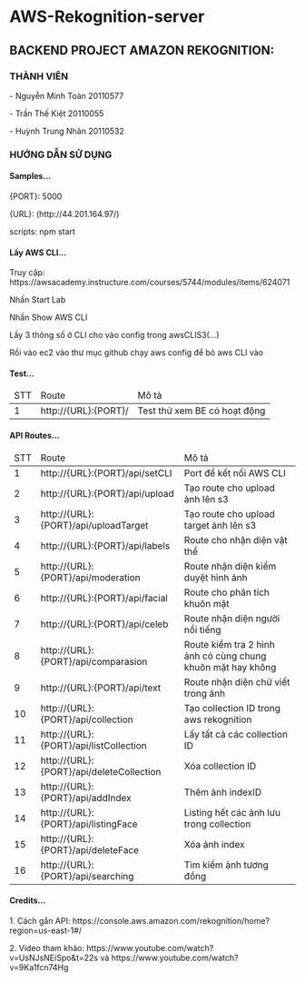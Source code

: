 # AWS-Rekognition-server
<h2>BACKEND PROJECT AMAZON REKOGNITION:</h2>
<h3>THÀNH VIÊN</h3>
<p>- Nguyễn Minh Toàn 20110577</p>
<p>- Trần Thế Kiệt 20110055</p>
<p>- Huỳnh Trung Nhân 20110532</p>
<h3>HƯỚNG DẪN SỬ DỤNG</h3>
<h4>Samples...</h4>
<p>{PORT}: 5000</p>
<p>{URL}: (http://44.201.164.97/)</p>
<p>scripts: npm start</p>
<h4>Lấy AWS CLI...</h4>
<p>Truy cập: https://awsacademy.instructure.com/courses/5744/modules/items/624071</p>
<p>Nhấn Start Lab</p>
<p>Nhấn Show AWS CLI</p>
<p>Lấy 3 thông số ở CLI cho vào config trong awsCLIS3(...)</p>
<p>Rồi vào ec2 vào thư mục github chạy aws config để bỏ aws CLI vào</p>
<h4>Test...</h4>
<table>
  <thead>
    <tr>
      <td>STT</td>
      <td>Route</td>
      <td>Mô tả</td>
    </tr>
  </thead>
  <tbody>
    <tr>
      <td>1</td>
      <td>http://{URL}:{PORT}/</td>
      <td>Test thử xem BE có hoạt động</td>
    </tr>
  </tbody>
</table>
<h4>API Routes...</h4>
<table>
  <thead>
    <tr>
      <td>STT</td>
      <td>Route</td>
      <td>Mô tả</td>
    </tr>
  </thead>
  <tbody>
    <tr>
      <td>1</td>
      <td>http://{URL}:{PORT}/api/setCLI</td>
      <td>Port để kết nối AWS CLI</td>
    </tr>
    <tr>
      <td>2</td>
      <td>http://{URL}:{PORT}/api/upload</td>
      <td>Tạo route cho upload ảnh lên s3</td>
    </tr>
    <tr>
      <td>3</td>
      <td>http://{URL}:{PORT}/api/uploadTarget</td>
      <td>Tạo route cho upload target ảnh lên s3</td>
    </tr>
    <tr>
      <td>4</td>
      <td>http://{URL}:{PORT}/api/labels</td>
      <td>Route cho nhận diện vật thể</td>
    </tr>
    <tr>
      <td>5</td>
      <td>http://{URL}:{PORT}/api/moderation</td>
      <td>Route nhận diện kiểm duyệt hình ảnh</td>
    </tr>
    <tr>
      <td>6</td>
      <td>http://{URL}:{PORT}/api/facial</td>
      <td>Route cho phân tích khuôn mặt</td>
    </tr>
    <tr>
      <td>7</td>
      <td>http://{URL}:{PORT}/api/celeb</td>
      <td>Route nhận diện người nổi tiếng</td>
    </tr>
    <tr>
      <td>8</td>
      <td>http://{URL}:{PORT}/api/comparasion</td>
      <td>Route kiểm tra 2 hình ảnh có cùng chung khuôn mặt hay không</td>
    </tr>
    <tr>
      <td>9</td>
      <td>http://{URL}:{PORT}/api/text</td>
      <td>Route nhận diện chữ viết trong ảnh</td>
    </tr>
    <tr>
      <td>10</td>
      <td>http://{URL}:{PORT}/api/collection</td>
      <td>Tạo collection ID trong aws rekognition</td>
    </tr>
    <tr>
      <td>11</td>
      <td>http://{URL}:{PORT}/api/listCollection</td>
      <td>Lấy tất cả các collection ID</td>
    </tr>
    <tr>
      <td>12</td>
      <td>http://{URL}:{PORT}/api/deleteCollection</td>
      <td>Xóa collection ID</td>
    </tr>
    <tr>
      <td>13</td>
      <td>http://{URL}:{PORT}/api/addIndex</td>
      <td>Thêm ảnh indexID</td>
    </tr>
    <tr>
      <td>14</td>
      <td>http://{URL}:{PORT}/api/listingFace</td>
      <td>Listing hết các ảnh lưu trong collection</td>
    </tr>
    <tr>
      <td>15</td>
      <td>http://{URL}:{PORT}/api/deleteFace</td>
      <td>Xóa ảnh index</td>
    </tr>
    <tr>
      <td>16</td>
      <td>http://{URL}:{PORT}/api/searching</td>
      <td>Tìm kiếm ảnh tương đồng</td>
    </tr>
  </tbody>
</table>
<h4>Credits...</h4>
<p>1. Cách gắn API: https://console.aws.amazon.com/rekognition/home?region=us-east-1#/</p>
<p>2. Video tham khảo: https://www.youtube.com/watch?v=UsNJsNEiSpo&t=22s và https://www.youtube.com/watch?v=9Ka1fcn74Hg</p>
